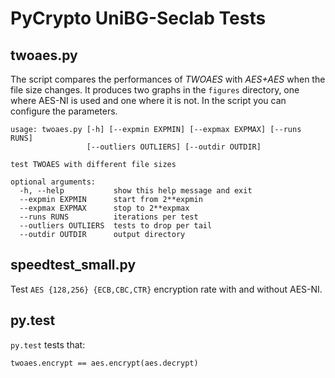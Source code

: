 # PyCrypto UniBG-Seclab Tests

## twoaes.py

The script compares the performances of *TWOAES* with *AES+AES* when the file
size changes.  It produces two graphs in the `figures` directory, one where
AES-NI is used and one where it is not. In the script you can configure the
parameters.

    usage: twoaes.py [-h] [--expmin EXPMIN] [--expmax EXPMAX] [--runs RUNS]
                     [--outliers OUTLIERS] [--outdir OUTDIR]

    test TWOAES with different file sizes

    optional arguments:
      -h, --help           show this help message and exit
      --expmin EXPMIN      start from 2**expmin
      --expmax EXPMAX      stop to 2**expmax
      --runs RUNS          iterations per test
      --outliers OUTLIERS  tests to drop per tail
      --outdir OUTDIR      output directory

## speedtest_small.py

Test `AES {128,256} {ECB,CBC,CTR}` encryption rate with and without AES-NI.

## py.test

`py.test` tests that:

    twoaes.encrypt == aes.encrypt(aes.decrypt)

